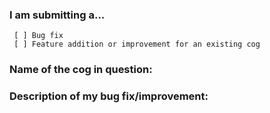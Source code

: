 ### I am submitting a...
```
 [ ] Bug fix
 [ ] Feature addition or improvement for an existing cog
```

### Name of the cog in question:


### Description of my bug fix/improvement:

